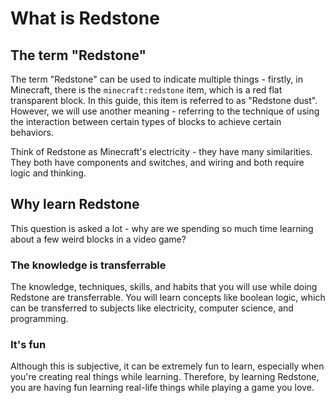 # What is Redstone

## The term "Redstone"

The term "Redstone" can be used to indicate multiple things - firstly, in Minecraft, there is the `minecraft:redstone` item, which is a red flat transparent block. In this guide, this item is referred to as "Redstone dust". However, we will use another meaning - referring to the technique of using the interaction between certain types of blocks to achieve certain behaviors.

Think of Redstone as Minecraft's electricity - they have many similarities. They both have components and switches, and wiring and both require logic and thinking.

## Why learn Redstone

This question is asked a lot - why are we spending so much time learning about a few weird blocks in a video game?

### The knowledge is transferrable

The knowledge, techniques, skills, and habits that you will use while doing Redstone are transferrable. You will learn concepts like boolean logic, which can be transferred to subjects like electricity, computer science, and programming.

### It's fun

Although this is subjective, it can be extremely fun to learn, especially when you're creating real things while learning. Therefore, by learning Redstone, you are having fun learning real-life things while playing a game you love.
